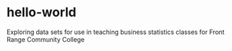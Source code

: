 # hello-world
Exploring data sets for use in teaching business statistics classes for Front Range Community College

